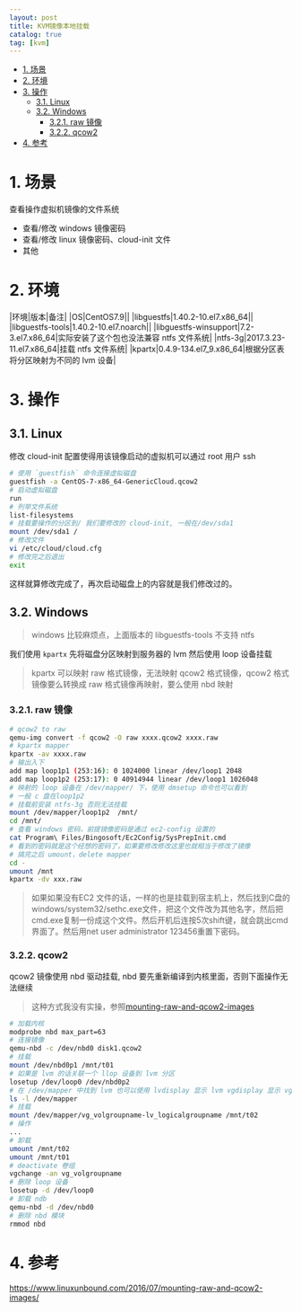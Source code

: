 ```yaml
---
layout: post
title: KVM镜像本地挂载
catalog: true
tag: [kvm]
---
```


<!-- TOC -->

- [1. 场景](#1-场景)
- [2. 环境](#2-环境)
- [3. 操作](#3-操作)
  - [3.1. Linux](#31-linux)
  - [3.2. Windows](#32-windows)
    - [3.2.1. raw 镜像](#321-raw-镜像)
    - [3.2.2. qcow2](#322-qcow2)
- [4. 参考](#4-参考)

<!-- /TOC -->


# 1. 场景

查看操作虚拟机镜像的文件系统

- 查看/修改 windows 镜像密码
- 查看/修改 linux 镜像密码、cloud-init 文件
- 其他

# 2. 环境

|环境|版本|备注|
|OS|CentOS7.9||
|libguestfs|1.40.2-10.el7.x86_64||
|libguestfs-tools|1.40.2-10.el7.noarch||
|libguestfs-winsupport|7.2-3.el7.x86_64|实际安装了这个包也没法兼容 ntfs 文件系统|
|ntfs-3g|2017.3.23-11.el7.x86_64|挂载 ntfs 文件系统|
|kpartx|0.4.9-134.el7_9.x86_64|根据分区表将分区映射为不同的 lvm 设备|

# 3. 操作

## 3.1. Linux

修改 cloud-init 配置使得用该镜像启动的虚拟机可以通过 root 用户 ssh

```bash
# 使用 `guestfish` 命令连接虚拟磁盘
guestfish -a CentOS-7-x86_64-GenericCloud.qcow2
# 启动虚拟磁盘
run
# 列举文件系统
list-filesystems
# 挂载要操作的分区到/ 我们要修改的 cloud-init, 一般在/dev/sda1
mount /dev/sda1 /
# 修改文件
vi /etc/cloud/cloud.cfg
# 修改完之后退出
exit
```

这样就算修改完成了，再次启动磁盘上的内容就是我们修改过的。

## 3.2. Windows

> windows 比较麻烦点，上面版本的 libguestfs-tools 不支持 ntfs

我们使用 `kpartx` 先将磁盘分区映射到服务器的 lvm 然后使用 loop 设备挂载

> kpartx 可以映射 raw 格式镜像，无法映射 qcow2 格式镜像，qcow2 格式镜像要么转换成 raw 格式镜像再映射，要么使用 nbd 映射

### 3.2.1. raw 镜像

```bash
# qcow2 to raw
qemu-img convert -f qcow2 -O raw xxxx.qcow2 xxxx.raw
# kpartx mapper
kpartx -av xxxx.raw
# 输出入下
add map loop1p1 (253:16): 0 1024000 linear /dev/loop1 2048
add map loop1p2 (253:17): 0 40914944 linear /dev/loop1 1026048
# 映射的 loop 设备在 /dev/mapper/ 下，使用 dmsetup 命令也可以看到
# 一般 c 盘在loop1p2
# 挂载前安装 ntfs-3g 否则无法挂载
mount /dev/mapper/loop1p2  /mnt/
cd /mnt/
# 查看 windows 密码，前提镜像密码是通过 ec2-config 设置的
cat Program\ Files/Bingosoft/Ec2Config/SysPrepInit.cmd
# 看到的密码就是这个经想的密码了，如果要修改修改这里也就相当于修改了镜像
# 搞完之后 umount，delete mapper
cd -
umount /mnt
kpartx -dv xxx.raw
```

> 如果如果没有EC2 文件的话，一样的也是挂载到宿主机上，然后找到C盘的windows/system32/sethc.exe文件，把这个文件改为其他名字，然后把cmd.exe复制一份成这个文件。然后开机后连按5次shift键，就会跳出cmd界面了。然后用net user administrator 123456重置下密码。

### 3.2.2. qcow2

qcow2 镜像使用 nbd 驱动挂载, nbd 要先重新编译到内核里面，否则下面操作无法继续

> 这种方式我没有实操，参照[mounting-raw-and-qcow2-images](https://www.linuxunbound.com/2016/07/mounting-raw-and-qcow2-images/)

```bash
# 加载内核
modprobe nbd max_part=63
# 连接镜像
qemu-nbd -c /dev/nbd0 disk1.qcow2
# 挂载
mount /dev/nbd0p1 /mnt/t01
# 如果是 lvm 的话关联一个 llop 设备到 lvm 分区
losetup /dev/loop0 /dev/nbd0p2
# 在 /dev/mapper 中找到 lvm 也可以使用 lvdisplay 显示 lvm vgdisplay 显示 vg vgchange 激活 vg
ls -l /dev/mapper
# 挂载
mount /dev/mapper/vg_volgroupname-lv_logicalgroupname /mnt/t02
# 操作
...
# 卸载
umount /mnt/t02
umount /mnt/t01
# deactivate 卷组
vgchange -an vg_volgroupname
# 删除 loop 设备
losetup -d /dev/loop0
# 卸载 ndb
qemu-nbd -d /dev/nbd0
# 删除 nbd 模块
rmmod nbd
```

# 4. 参考

https://www.linuxunbound.com/2016/07/mounting-raw-and-qcow2-images/